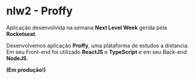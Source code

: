 # nlw2 - Proffy
Aplicação desenvolvida na semana **Next Level Week** gerida pela **Rocketseat**.

Desenvolvemos aplicação **Proffy**, uma plataforma de estudos a distancia.
Em seu Front-end foi utilizado **ReactJS** e **TypeScript** e em seu Back-end **NodeJS**.

**(Em produção!)**
